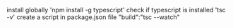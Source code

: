 

install globally 'npm install -g typescript'
check if typescript is installed 'tsc -v'
create a script in package.json file "build":"tsc --watch"
